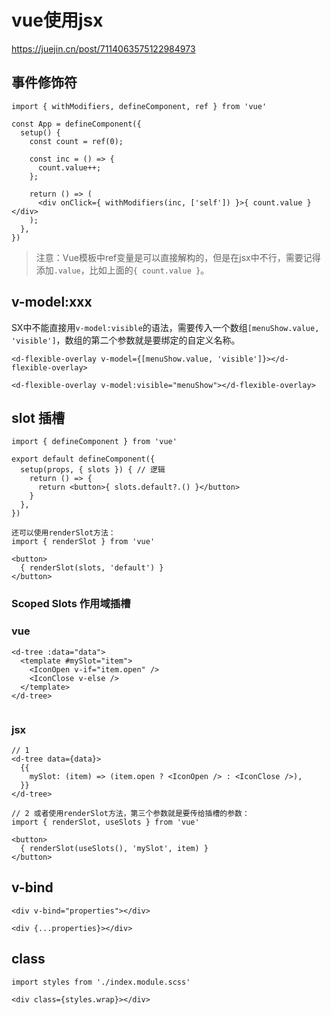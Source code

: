 # vue使用jsx

https://juejin.cn/post/7114063575122984973

## 事件修饰符

```
import { withModifiers, defineComponent, ref } from 'vue'

const App = defineComponent({
  setup() {
    const count = ref(0);

    const inc = () => {
      count.value++;
    };

    return () => (
      <div onClick={ withModifiers(inc, ['self']) }>{ count.value }</div>
    );
  },
})
```

> 注意：Vue模板中ref变量是可以直接解构的，但是在jsx中不行，需要记得添加`.value`，比如上面的`{ count.value }`。

## v-model:xxx

SX中不能直接用`v-model:visible`的语法，需要传入一个数组`[menuShow.value, 'visible']`，数组的第二个参数就是要绑定的自定义名称。

```
<d-flexible-overlay v-model={[menuShow.value, 'visible']}></d-flexible-overlay>

<d-flexible-overlay v-model:visible="menuShow"></d-flexible-overlay>
```

## slot 插槽

```
import { defineComponent } from 'vue'

export default defineComponent({
  setup(props, { slots }) { // 逻辑
    return () => {
      return <button>{ slots.default?.() }</button>
    }
  },
})

还可以使用renderSlot方法：
import { renderSlot } from 'vue'

<button>
  { renderSlot(slots, 'default') }
</button>

```

### Scoped Slots 作用域插槽

### vue

```
<d-tree :data="data">
  <template #mySlot="item">
    <IconOpen v-if="item.open" />
    <IconClose v-else />
  </template>
</d-tree>
 
```

### jsx

```
// 1 
<d-tree data={data}>
  {{
    mySlot: (item) => (item.open ? <IconOpen /> : <IconClose />),
  }}
</d-tree>

// 2 或者使用renderSlot方法，第三个参数就是要传给插槽的参数：
import { renderSlot, useSlots } from 'vue'

<button>
  { renderSlot(useSlots(), 'mySlot', item) }
</button>

```

## v-bind

```
<div v-bind="properties"></div>

<div {...properties}></div>
```

## class

```
import styles from './index.module.scss'

<div class={styles.wrap}></div>
```

